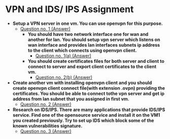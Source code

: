 # VPN and IDS/ IPS Assignment

- **Setup a VPN server in one vm. You can use openvpn for this purpose.**
  - [Question no. 1 (Answer)](https://github.com/LF-DevOps-Intern/2_2_vpn-bijay-rikeshkarma/tree/main/1)
    - **You should have two network interface one for wan and another for lan. You should setup vpn server which listens on wan interface and provides lan interfaces subnets ip address to the client which connects using openvpn client.**
      - [Question no. 1(a) (Answer)](https://github.com/LF-DevOps-Intern/2_2_vpn-bijay-rikeshkarma/tree/main/1/a)
    - **You should create certificates files for both server and client to connect to server and export client certificates to the client vm.**
      - [Question no. 2(b) (Answer)](https://github.com/LF-DevOps-Intern/2_2_vpn-bijay-rikeshkarma/tree/main/1/b)
- **Create another vm with installing openvpn client and you should create openvpn client connect file(with extension .ovpn) providing the certificates. You should be able to connect tothe vpn server and get ip address from lan subnet that you assigned in first vm.**
  - [Question no. 2 (Answer)](https://github.com/LF-DevOps-Intern/2_2_vpn-bijay-rikeshkarma/tree/main/2)
- **Research on IDS/IPS. There are many applications that provide IDS/IPS service. Find one of the opensource service and install it on the VM1 you created previously. Try to set up IDS which block some of the known vulnerabilities signature.**
  - [Question no. 3 (Answer)](https://github.com/LF-DevOps-Intern/2_2_vpn-bijay-rikeshkarma/tree/main/3)